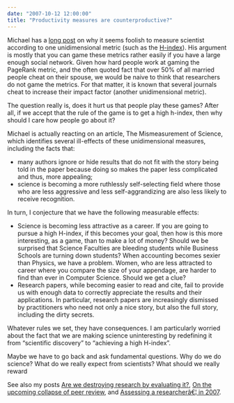 ```yaml
---
date: "2007-10-12 12:00:00"
title: "Productivity measures are counterproductive?"
---
```




Michael has a [long post](https://expert-opinion.blogspot.com/2007/10/measuring-science.html) on why it seems foolish to measure scientist according to one unidimensional metric (such as the [H-index](https://en.wikipedia.org/wiki/H-index)). His argument is mostly that you can game these metrics rather easily if you have a large enough social network. Given how hard people work at gaming the PageRank metric, and the often quoted fact that over 50% of all married people cheat on their spouse, we would be naive to think that researchers do not game the metrics. For that matter, it is known that several journals cheat to increase their impact factor (another unidimensional metric).

The question really is, does it hurt us that people play these games? After all, if we accept that the rule of the game is to get a high h-index, then why should I care how people go about it?

Michael is actually reacting on an article, The Mismeasurement of Science, which identifies several ill-effects of these unidimensional measures, including the facts that:

- many authors ignore or hide results that do not fit with the story being told in the paper because doing so makes the paper less complicated and thus, more appealing;
- science is becoming a more ruthlessly self-selecting field where those who are less aggressive and less self-aggrandizing are also less likely to receive recognition.


In turn, I conjecture that we have the following measurable effects:

- Science is becoming less attractive as a career. If you are going to pursue a high H-index, if this becomes your goal, then how is this more interesting, as a game, than to make a lot of money? Should we be surprised that Science Faculties are bleeding students while Business Schools are turning down students? When accounting becomes sexier than Physics, we have a problem. Women, who are less attracted to career where you compare the size of your appendage, are harder to find than ever in Computer Science. Should we get a clue?
- Research papers, while becoming easier to read and cite, fail to provide us with enough data to correctly appreciate the results and their applications. In particular, research papers are increasingly dismissed by practitioners who need not only a nice story, but also the full story, including the dirty secrets.


Whatever rules we set, they have consequences. I am particularly worried about the fact that we are making science uninteresting by redefining it from &ldquo;scientific discovery&rdquo; to &ldquo;achieving a high H-index&rdquo;.

Maybe we have to go back and ask fundamental questions. Why do we do science? What do we really expect from scientists? What should we really reward

See also my posts [Are we destroying research by evaluating it?](http://www.daniel-lemire.com/blog/archives/2007/04/16/are-we-destroying-research-by-evaluating-it/), [On the upcoming collapse of peer review](/lemire/blog/2007/08/06/on-the-upcoming-collapse-of-peer-review/), and [Assessing a researcherâ€¦ in 2007](/lemire/blog/2007/10/05/assessing-a-researcher-in-2007/).

